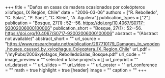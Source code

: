 +++
title = "Daños en casas de madera ocasionados por coleópteros xilofagos, IX Región, Chile"
date = "2006-03-06"
authors = ["R. Rebolledo", "C. Salas", "P. Saez", "C. Klein", "A. Aguilera"]
publication_types = ["2"]
publication = "Bosque, 27(1) : 52--56. https://doi.org/10.4067/S0717-92002006000100006"
publication_short = "Bosque, 27(1) : 52--56. https://doi.org/10.4067/S0717-92002006000100006"
abstract = "(Abstract not available)"
abstract_short = ""
url_source = "https://www.researchgate.net/publication/297710179_Damages_to_wooden_houses_caused_by_xylophagus_Coleoptera_IX_Region_Chile"
url_pdf = "/myPubs/2006xylofagos_RebolledoSalas_Bosque.pdf"
url_code = ""
image_preview = ""
selected = false
projects = []
url_preprint = ""
url_dataset = ""
url_slides = ""
url_video = ""
url_poster = ""
url_conference = ""
math = true
highlight = true
[header]
image = ""
caption = ""
+++
